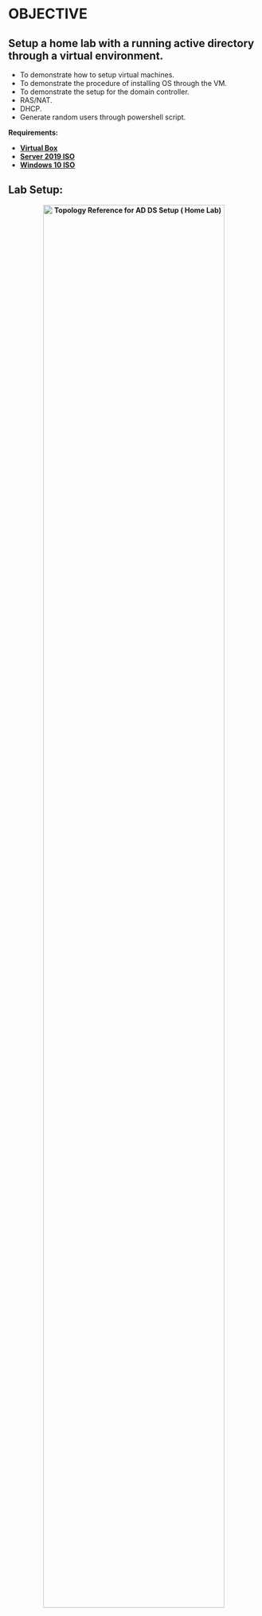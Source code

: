 # OBJECTIVE
## Setup a home lab with a running active directory through a virtual environment.
- To demonstrate how to setup virtual machines.
- To demonstrate the procedure of installing OS through the VM.
- To demonstrate the setup for the domain controller.
- RAS/NAT.
- DHCP.
- Generate random users through powershell script.
  
<b>Requirements:<b/>
* [Virtual Box](https://www.virtualbox.org/wiki/Downloads)
* [Server 2019 ISO](https://www.microsoft.com/en-us/evalcenter/download-windows-server-2019)
* [Windows 10 ISO](https://www.microsoft.com/en-us/software-download/windows10)

## Lab Setup: 


<p align="center">
<img src="https://i.imgur.com/HfjvWaX.jpg" height="85%" width="85%" alt="Topology Reference for AD DS Setup ( Home Lab)"/>
</p>


<!--
# SOFTWARES
## VIRTUALBOX
To make all virtual machines we will used VirtualBox. It's available on all platform.
This software is easy to used and install so we don't gonna make a installation part.
[Link to download](https://www.virtualbox.org/wiki/Downloads)
--!>

